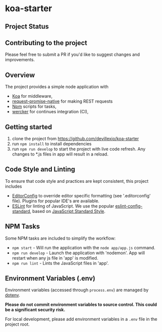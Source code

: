 # koa-starter

## Project Status

## Contributing to the project

Please feel free to submit a PR if you'd like to suggest changes and improvements.

## Overview

The project provides a simple node application with

* [Koa](http://koajs.com/) for middleware,
* [request-promise-native](https://github.com/request/request-promise-native) for making REST requests
* [Npm](http://npmjs.com/) scripts for tasks,
* [wercker](https://app.wercker.com/) for continues integration (CI),

## Getting started

1.  clone the project from https://github.com/devillexio/koa-starter
1.  run `npm install` to install dependencies
1.  run `npm run develop` to start the project with live code refresh. Any changes to \*.js files in app will result in a reload.

## Code Style and Linting

To ensure that code style and practices are kept consistent, this project
includes

* [EditorConfig](http://editorconfig.org/) to override editor specific
  formatting (see '.editorconfig' file). Plugins for popular IDE's are
  available.
* [ESLint](http://eslint.org/) for linting of JavaScript. We use the popular
  [eslint-config-standard](https://github.com/standard/eslint-config-standard),
  based on [JavaScript Standard Style](https://standardjs.com).

## NPM Tasks

Some NPM tasks are included to simplify the workflow:

* `npm start` - Will run the application with the `node app/app.js` command.
* `npm run develop` - Launch the application with 'nodemon'. App will restart when any js file in 'app' is modified.
* `npm run lint` - Lints the JavaScript files in 'app'.

## Environment Variables (.env)

Environment variables (accessed through `process.env`) are managed by
[dotenv](https://www.npmjs.com/package/dotenv).

**Please do not commit environment variables to source control. This could be a significant security risk.**

For local development, please add environment variables in a `.env` file in the project root.
